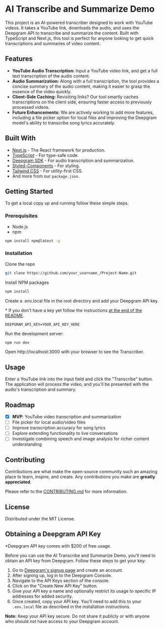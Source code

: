 # AI Transcribe and Summarize Demo

This project is an AI-powered transcriber designed to work with YouTube videos. It takes a YouTube link, downloads the audio, and uses the Deepgram API to transcribe and summarize the content. Built with TypeScript and Next.js, this tool is perfect for anyone looking to get quick transcriptions and summaries of video content.

## Features

- **YouTube Audio Transcription:** Input a YouTube video link, and get a full text transcription of the audio content.
- **Audio Summarization:** Along with a full transcription, the tool provides a concise summary of the audio content, making it easier to grasp the essence of the video quickly.
- **Client-Side Caching:** Revisiting links? Our tool smartly caches transcriptions on the client side, ensuring faster access to previously processed videos.
- **Future Enhancements:** We are actively working to add more features, including a file picker option for local files and improving the Deepgram model's ability to transcribe song lyrics accurately.

## Built With

- [Next.js](https://nextjs.org/) - The React framework for production.
- [TypeScript](https://www.typescriptlang.org/) - For type-safe code.
- [Deepgram SDK](https://www.deepgram.com/) - For audio transcription and summarization.
- [Styled-Components](https://styled-components.com/) - For styling.
- [Tailwind CSS](https://tailwindcss.com/) - For utility-first CSS.
- And more from our `package.json`.

## Getting Started

To get a local copy up and running follow these simple steps.

### Prerequisites

- Node.js
- npm

```bash
npm install npm@latest -g
```

### Installation

Clone the repo

```bash
git clone https://github.com/your_username_/Project-Name.git
```

Install NPM packages

```bash
npm install
```

Create a .env.local file in the root directory and add your Deepgram API key.

\* If you don't have a key yet follow the instructions [at the end of the README](#get-deepgram-api-key).

```env
DEEPGRAM_API_KEY=YOUR_API_KEY_HERE
```

Run the development server:

```bash
npm run dev
```

Open http://localhost:3000 with your browser to see the Transcriber.

## Usage

Enter a YouTube link into the input field and click the "Transcribe" button. The application will process the video, and you'll be presented with the audio's transcription and summary.

## Roadmap

- [x] **MVP**: YouTube video transcription and summarization
- [ ] File picker for local audio/video files
- [ ] Improve transcription accuracy for song lyrics
- [ ] Explore extending functionality to live conversations
- [ ] Investigate combining speech and image analysis for richer content understanding

## Contributing

Contributions are what make the open-source community such an amazing place to learn, inspire, and create. Any contributions you make are **greatly appreciated**.

Please refer to the [CONTRIBUTING.md](CONTRIBUTING.md) for more information.

## License

Distributed under the MIT License.

## Obtaining a Deepgram API Key

\*Deepgram API key comes with $200 of free usage.

Before you can use the AI Transcribe and Summarize Demo, you'll need to obtain an API key from Deepgram. Follow these steps to get your key:

1. Go to [Deepgram's signup page](https://console.deepgram.com/signup) and create an account.
2. After signing up, log in to the Deepgram Console.
3. Navigate to the API Keys section of the console.
4. Click on the "Create New API Key" button.
5. Give your API key a name and optionally restrict its usage to specific IP addresses for added security.
6. Once created, copy your API key. You'll need to add this to your `.env.local` file as described in the installation instructions.

**Note:** Keep your API key secure. Do not share it publicly or with anyone who should not have access to your Deepgram account.
